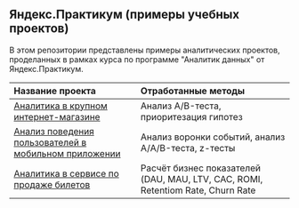 ## Яндекс.Практикум (примеры учебных проектов)

В этом репозитории представлены примеры аналитических проектов, проделанных в рамках курса по программе "Аналитик данных" от Яндекс.Практикум.

| Название проекта  | Отработанные методы |
|:----------------- |:------------------- |
| [Аналитика в крупном интернет-магазине](https://github.com/koptellov/yandex-praktikum-projects/tree/main/01_analysis_of_ab_test_results) | Анализ A/B-теста, приоритезация гипотез |
| [Анализ поведения пользователей в мобильном приложении](https://github.com/koptellov/yandex-praktikum-projects/tree/main/02_user_behavior_in_the_mobile_application) | Анализ воронки событий, анализ А/A/B-теста, z-тесты |
| [Аналитика в сервисе по продаже билетов](https://github.com/koptellov/yandex-praktikum-projects/tree/main/03_analytics_in_ticket_sales_company) | Расчёт бизнес показателей (DAU, MAU, LTV, CAC, ROMI, Retentiom Rate, Churn Rate |
